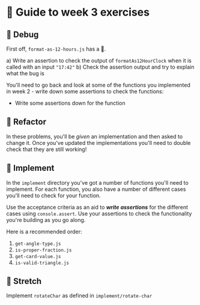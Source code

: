 # 🧭 Guide to week 3 exercises

## 🐛 Debug

First off, `format-as-12-hours.js` has a 🐛.

a) Write an assertion to check the output of `formatAs12HourClock` when it is called with an input `"17:42"`
b) Check the assertion output and try to explain what the bug is

You'll need to go back and look at some of the functions you implemented in week 2 - write down some assertions to check the functions:

- Write some assertions down for the function

## 🧹 Refactor

In these problems, you'll be _given_ an implementation and then asked to change it. Once you've updated the implementations you'll need to double check that they are still working!

## 🔧 Implement

In the `implement` directory you've got a number of functions you'll need to implement.
For each function, you also have a number of different cases you'll need to check for your function.

Use the acceptance criteria as an aid to **_write assertions_** for the different cases using `console.assert`. Use your assertions to check the functionality you're building as you go along.

Here is a recommended order:

1. `get-angle-type.js`
1. `is-proper-fraction.js`
1. `get-card-value.js`
1. `is-valid-triangle.js`

## 💪 Stretch

Implement `rotateChar` as defined in `implement/rotate-char`
